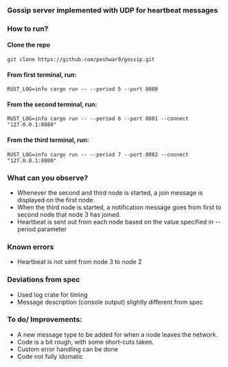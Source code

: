 ### Gossip server implemented with UDP for heartbeat messages

### How to run?

#### Clone the repo

```
git clone https://github.com/peshwar9/gossip.git
```

#### From first terminal, run:

```
RUST_LOG=info cargo run -- --period 5 --port 8080
```

#### From the second terminal, run:

```
RUST_LOG=info cargo run -- --period 6 --port 8081 --connect "127.0.0.1:8080"
```

#### From the third terminal, run:

```
RUST_LOG=info cargo run -- --period 7 --port 8082 --connect "127.0.0.1:8080"
```

### What can you observe?

- Whenever the second and third node is started, a join message is displayed on the first node.
- When the third node is started, a notification message goes from first to second node that node 3 has joined.
- Heartbeat is sent out from each node based on the value specified in --period parameter

### Known errors

- Heartbeat is not sent from node 3 to node 2

### Deviations from spec

- Used log crate for timing
- Message description (console output) slightly different from spec

### To do/ Improvements:

- A new message type to be added for when a node leaves the network.
- Code is a bit rough, with some short-cuts taken.
- Custom error handling can be done
- Code not fully idomatic
